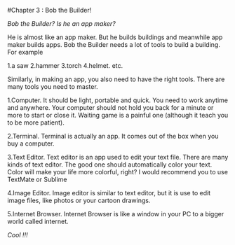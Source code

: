 #Chapter 3 : Bob the Builder!

_Bob the Builder? Is he an app maker?_

He is almost like an app maker. But he builds buildings and meanwhile app maker builds apps. Bob the Builder needs a lot of tools to build a building. For example

 1.a saw
 2.hammer
 3.torch
 4.helmet.
etc.

Similarly, in making an app, you also need to have the right tools. There are many tools you need to master.

1.Computer. It should be light, portable and quick. You need to work anytime and anywhere. Your computer should not hold you back for a minute or more to start or close it. Waiting game is a painful one (although it teach you to be more patient).

2.Terminal.  Terminal is actually an app. It comes out of the box when you buy a computer.

3.Text Editor. Text editor is an app used to edit your text file. There are many kinds of text editor. The good one should automatically color your text. Color will make your life more colorful, right? I would recommend you to use TextMate or Sublime

4.Image Editor. Image editor is similar to text editor, but it is use to edit image files, like photos or your cartoon drawings. 

5.Internet Browser.  Internet Browser is like a window in your PC to a bigger world called internet.

_Cool !!!_
